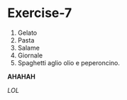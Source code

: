 # Exercise-7

1. Gelato
2. Pasta
3. Salame
4. Giornale
5. Spaghetti aglio olio e peperoncino. 

**AHAHAH**

_LOL_
